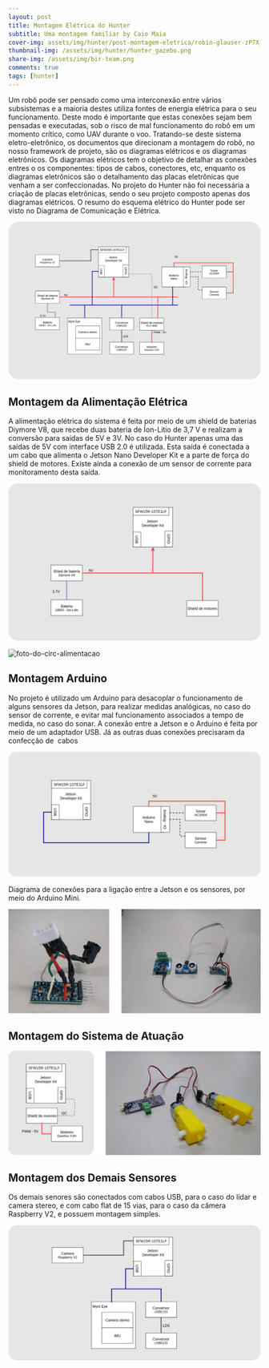 ```yaml
---
layout: post
title: Montagem Elétrica do Hunter
subtitle: Uma montagem familiar by Caio Maia 
cover-img: assets/img/hunter/post-montagem-eletrica/robin-glauser-zP7X_B86xOg-unsplash.jpg
thumbnail-img: /assets/img/hunter/hunter_gazebo.png
share-img: /assets/img/bir-team.png
comments: true
tags: [hunter]
---
```

Um robô pode ser pensado como uma interconexão entre vários subsistemas e a maioria destes utiliza fontes de energia elétrica para o seu funcionamento. Deste modo é importante que estas conexões sejam bem pensadas e executadas, sob o risco de mal funcionamento do robô em um momento crítico, como UAV durante o voo.
Tratando-se deste sistema eletro-eletrônico, os documentos que direcionam a montagem do robô, no nosso framework de projeto, são os diagramas elétricos e os diagramas eletrônicos. Os diagramas elétricos tem o objetivo de detalhar as conexões entres o os componentes: tipos de cabos, conectores, etc, enquanto os diagramas eletrônicos são o detalhamento das placas eletrônicas que venham a ser confeccionadas.
No projeto do Hunter não foi necessária a criação de placas eletrônicas, sendo o seu projeto composto apenas dos diagramas elétricos. O resumo do esquema elétrico do Hunter pode ser visto no Diagrama de Comunicação e Elétrica.

![Diagrama Geral](/assets/img/hunter/post-montagem-eletrica/comAndElec.png)

## Montagem da Alimentação Elétrica


A alimentação elétrica do sistema é feita por meio de um shield de baterias Diymore V8, que recebe duas bateria de Íon-Lítio de 3,7 V e realizam a conversão para saídas de 5V e 3V. No caso do Hunter apenas uma das saídas de 5V com interface USB 2.0 é utilizada. Esta saída é conectada a um cabo que alimenta o Jetson Nano Developer Kit e a parte de força do shield de motores. Existe ainda a conexão de um sensor de corrente para monitoramento desta saída.

![alimentação](/assets/img/hunter/post-montagem-eletrica/alimentacao.png)

![foto-do-circ-alimentacao]()

## Montagem Arduino


No projeto é utilizado um Arduino para desacoplar o funcionamento de alguns sensores da Jetson, para realizar medidas analógicas, no caso do sensor de corrente, e evitar mal funcionamento associados a tempo de medida, no caso do sonar. A conexão entre a Jetson e o Arduino é feita por meio de um adaptador USB. Já as outras duas conexões precisaram da confecção de  cabos

![arduino](/assets/img/hunter/post-montagem-eletrica/arduino.png)

Diagrama de conexões para a ligação entre a Jetson e os sensores, por meio do Arduino Mini.

![arduino-mini](\assets/img/hunter/post-montagem-eletrica/image943.png)


## Montagem do Sistema de Atuação


![atuacao](/assets/img/hunter/post-montagem-eletrica/g1013.png)


## Montagem dos Demais Sensores

Os demais senores são conectados com cabos USB, para o caso do lidar e camera stereo, e com cabo flat de 15 vias, para o caso da câmera Raspberry V2, e possuem montagem simples.

![diagrama-dos-demais](/assets/img/hunter/post-montagem-eletrica/diagrama-demais-sensor.png)